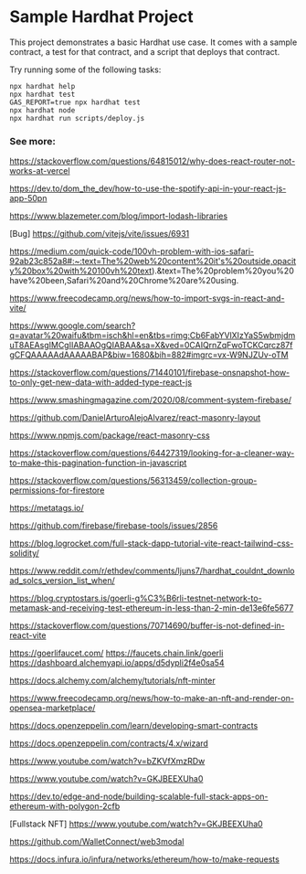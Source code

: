# Sample Hardhat Project

This project demonstrates a basic Hardhat use case. It comes with a sample contract, a test for that contract, and a script that deploys that contract.

Try running some of the following tasks:

```shell
npx hardhat help
npx hardhat test
GAS_REPORT=true npx hardhat test
npx hardhat node
npx hardhat run scripts/deploy.js
```

### See more:

https://stackoverflow.com/questions/64815012/why-does-react-router-not-works-at-vercel

https://dev.to/dom_the_dev/how-to-use-the-spotify-api-in-your-react-js-app-50pn

https://www.blazemeter.com/blog/import-lodash-libraries

[Bug] https://github.com/vitejs/vite/issues/6931

https://medium.com/quick-code/100vh-problem-with-ios-safari-92ab23c852a8#:~:text=The%20web%20content%20it's%20outside,opacity%20box%20with%20100vh%20text).&text=The%20problem%20you%20have%20been,Safari%20and%20Chrome%20are%20using.

https://www.freecodecamp.org/news/how-to-import-svgs-in-react-and-vite/

https://www.google.com/search?q=avatar%20waifu&tbm=isch&hl=en&tbs=rimg:Cb6FabYVlXIzYaS5wbmjdmuT8AEAsgIMCgIIABAAOgQIABAA&sa=X&ved=0CAIQrnZqFwoTCKCqrcz87fgCFQAAAAAdAAAAABAP&biw=1680&bih=882#imgrc=vx-W9NJZUv-oTM

https://stackoverflow.com/questions/71440101/firebase-onsnapshot-how-to-only-get-new-data-with-added-type-react-js

https://www.smashingmagazine.com/2020/08/comment-system-firebase/

https://github.com/DanielArturoAlejoAlvarez/react-masonry-layout

https://www.npmjs.com/package/react-masonry-css

https://stackoverflow.com/questions/64427319/looking-for-a-cleaner-way-to-make-this-pagination-function-in-javascript

https://stackoverflow.com/questions/56313459/collection-group-permissions-for-firestore

https://metatags.io/

https://github.com/firebase/firebase-tools/issues/2856

https://blog.logrocket.com/full-stack-dapp-tutorial-vite-react-tailwind-css-solidity/

https://www.reddit.com/r/ethdev/comments/ljuns7/hardhat_couldnt_download_solcs_version_list_when/

https://blog.cryptostars.is/goerli-g%C3%B6rli-testnet-network-to-metamask-and-receiving-test-ethereum-in-less-than-2-min-de13e6fe5677

https://stackoverflow.com/questions/70714690/buffer-is-not-defined-in-react-vite

https://goerlifaucet.com/
https://faucets.chain.link/goerli
https://dashboard.alchemyapi.io/apps/d5dypli2f4e0sa54

https://docs.alchemy.com/alchemy/tutorials/nft-minter

https://www.freecodecamp.org/news/how-to-make-an-nft-and-render-on-opensea-marketplace/

https://docs.openzeppelin.com/learn/developing-smart-contracts

https://docs.openzeppelin.com/contracts/4.x/wizard

https://www.youtube.com/watch?v=bZKVfXmzRDw

https://www.youtube.com/watch?v=GKJBEEXUha0

https://dev.to/edge-and-node/building-scalable-full-stack-apps-on-ethereum-with-polygon-2cfb

[Fullstack NFT] https://www.youtube.com/watch?v=GKJBEEXUha0

https://github.com/WalletConnect/web3modal

https://docs.infura.io/infura/networks/ethereum/how-to/make-requests
